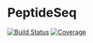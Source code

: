 # PeptideSeq

[![Build Status](https://github.com/yufongpeng/PeptideSeq.jl/actions/workflows/CI.yml/badge.svg?branch=main)](https://github.com/yufongpeng/PeptideSeq.jl/actions/workflows/CI.yml?query=branch%3Amain)
[![Coverage](https://codecov.io/gh/yufongpeng/PeptideSeq.jl/branch/main/graph/badge.svg)](https://codecov.io/gh/yufongpeng/PeptideSeq.jl)
